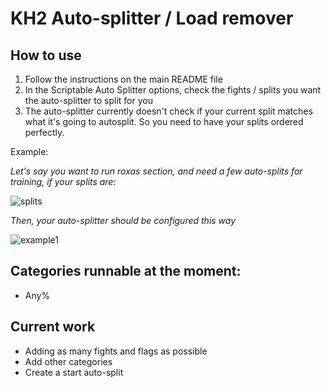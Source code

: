# KH2 Auto-splitter / Load remover
## How to use
1. Follow the instructions on the main README file
2. In the Scriptable Auto Splitter options, check the fights / splits you want the auto-splitter to split for you
3. The auto-splitter currently doesn't check if your current split matches what it's going to autosplit. So you need to have your splits ordered perfectly. 

Example: 

*Let's say you want to run roxas section, and need a few auto-splits for training, if your splits are:*

![splits](https://user-images.githubusercontent.com/48713763/146223643-c16fc4e0-733f-44d0-ad77-49e063285d77.JPG)


*Then, your auto-splitter should be configured this way*

![example1](https://user-images.githubusercontent.com/48713763/146223675-74d3ff22-7109-4530-812d-fb00b63ec39b.JPG)


## Categories runnable at the moment:
* Any%

## Current work
* Adding as many fights and flags as possible
* Add other categories
* Create a start auto-split
